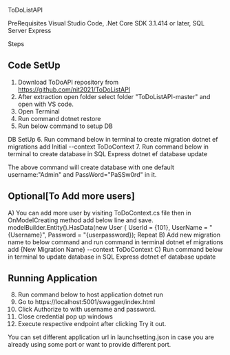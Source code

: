 ToDoListAPI

PreRequisites
Visual Studio Code,
.Net Core SDK 3.1.414 or later,
SQL Server Express

Steps

Code SetUp
----------

1. Download ToDoAPI repository from
https://github.com/nit2021/ToDoListAPI
2. After extraction open folder select folder "ToDoListAPI-master"  and open with VS code.
3. Open Terminal
4. Run command dotnet restore
5. Run below command to setup DB

DB SetUp
6. Run command below in terminal to create migration
	dotnet ef migrations add Initial --context ToDoContext
7. Run command below in terminal to create database in SQL Express
	dotnet ef database update

The above command will create database with one default username:"Admin" and PassWord="PaSSw0rd" in it.

Optional[To Add more users]
--------
A) You can add more user by visiting ToDoContext.cs file then in OnModelCreating method add below line and save.
modelBuilder.Entity<User>().HasData(new User { UserId = {101}, UserName = "{Username}", Password = "{userpassword});
Repeat 
B) Add new migration name to below command and run command in terminal
	dotnet ef migrations add {New Migration Name} --context ToDoContext
C) Run command below in terminal to update database in SQL Express
	dotnet ef database update

Running Application
-------------------
8. Run command below to host application
	dotnet run
9. Go to https://localhost:5001/swagger/index.html 
10. Click Authorize to with username and password. 
11. Close credential pop up windows
12. Execute respective endpoint after clicking Try it out.

You can set different application url in launchsetting.json in case you are already using some port or want to provide different port.



